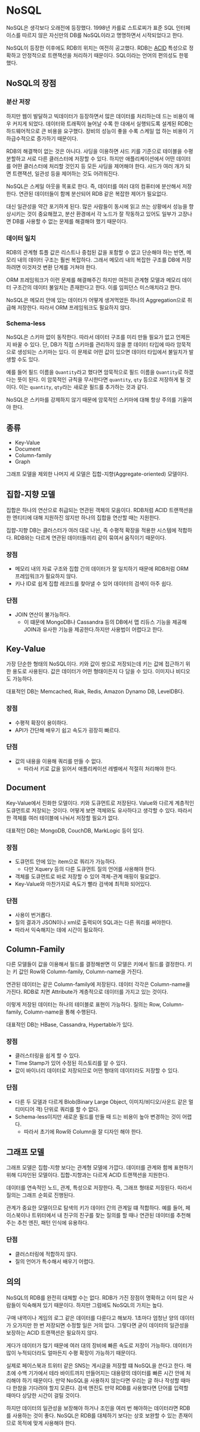 # NoSQL

NoSQL은 생각보다 오래전에 등장했다. 1998년 카를로 스트로찌가 표준 SQL 인터페이스를 따르지 않은 자신만의 DB를 NoSQL이라고 명명하면서 시작되었다고 한다.

NoSQL이 등장한 이후에도 RDB의 위치는 여전히 공고했다. RDB는 [ACID](https://ko.wikipedia.org/wiki/ACID) 특성으로 정확하고 안정적으로 트랜잭션을 처리하기 때문이다. SQL이라는 언어의 편의성도 한몫 했다.

## NoSQL의 장점

### 분산 저장

하지만 웹이 발달하고 빅데이터가 등장하면서 많은 데이터를 처리하는데 드는 비용이 매우 커지게 되었다. 데이터와 트래픽이 늘어날 수록 한 대에서 실행되도록 설계된 RDB는 하드웨어적으로 큰 비용을 요구했다. 장비의 성능이 좋을 수록 스케일 업 하는 비용이 기하급수적으로 증가하기 때문이다.

RDB의 해결책이 없는 것은 아니다. 샤딩을 이용하면 샤드 키를 기준으로 테이블을 수평 분할하고 서로 다른 클러스터에 저장할 수 있다. 하지만 애플리케이션에서 어떤 데이터를 어떤 클러스터에 처리할 것인지 등 모든 샤딩을 제어해야 한다. 샤드가 여러 개가 되면 트랜잭션, 일관성 등을 제어하는 것도 어려워진다.

NoSQL은 스케일 아웃을 목표로 한다. 즉, 데이터를 여러 대의 컴퓨터에 분산해서 저장한다. 연관된 데이터들이 함께 분산되어 RDB 같은 복잡한 제어가 필요없다.

대신 일관성을 약간 포기하게 된다. 많은 사람들이 동시에 읽고 쓰는 상황에서 성능을 향상시키는 것이 중요해졌고, 분산 환경에서 각 노드가 잘 작동하고 있어도 일부가 고장나면 DB를 사용할 수 없는 문제를 해결해야 했기 때문이다.

### 데이터 일치

RDB의 관계형 튜플 값은 리스트나 중첩된 값을 포함할 수 없고 단순해야 하는 반면, 메모리 내의 데이터 구조는 훨씬 복잡하다. 그래서 메모리 내의 복잡한 구조를 DB에 저장하려면 이것저것 변환 단계를 거쳐야 한다.

ORM 프레임워크가 이런 문제를 해결해주긴 하지만 여전히 관계형 모델과 메모리 데이터 구조간의 데이터 불일치는 존재한다고 한다. 이를 임피던스 미스매치라고 한다.

NoSQL은 메모리 안에 있는 데이터가 어떻게 생겨먹었든 하나의 Aggregation으로 취급해 저장한다. 따라서 ORM 프레임워크도 필요하지 않다.

### Schema-less

NoSQL은 스키마 없이 동작한다. 따라서 데이터 구조를 미리 만들 필요가 없고 언제든지 바꿀 수 있다. 단, DB가 직접 스키마를 관리하지 않을 뿐 데이터 타입에 따라 암묵적으로 생성되는 스키마는 있다. 이 문제로 어떤 값이 있으면 데이터 타입에서 불일치가 발생할 수도 있다.

예를 들어 필드 이름을 `Quantity`라고 했다면 암묵적으로 필드 이름을 `Quantity`로 하겠다는 뜻이 된다. 이 암묵적인 규칙을 무시한다면 `quantity`, `qty` 등으로 저장하게 될 것이다. 이는 `quantity`, `qty`라는 새로운 필드를 추가하는 것과 같다.

NoSQL은 스키마를 강제하지 않기 때문에 암묵적인 스키마에 대해 항상 주의를 기울여야 한다.

## 종류

* Key-Value
* Document
* Column-family
* Graph

그래프 모델을 제외한 나머지 세 모델은 집합-지향\(Aggregate-oriented\) 모델이다.

## 집합-지향 모델

집합은 하나의 연산으로 취급되는 연관된 객체의 모음이다. RDB처럼 ACID 트랜잭션을 한 엔티티에 대해 지원하진 않지만 하나의 집합을 연산할 때는 지원한다.

집햡-지향 DB는 클러스터가 여러 대로 나뉜, 즉 수평적 확장을 적용한 시스템에 적합하다. RDB와는 다르게 연관된 데이터들끼리 같이 묶여서 움직이기 때문이다.

### 장점

* 메모리 내의 자료 구조와 집합 간의 데이터가 잘 일치하기 때문에 RDB처럼 ORM 프레임워크가 필요하지 않다.
* 키나 ID로 쉽게 집합 레코드를 찾아낼 수 있어 데이터의 검색이 아주 쉽다.

### 단점

* JOIN 연산이 불가능하다.
  * 이 떄문에 MongoDB나 Cassandra 등의 DB에서 맵 리듀스 기능을 제공해 JOIN과 유사한 기능을 제공한다.하지만 사용법이 어렵다고 한다.

## Key-Value

가장 단순한 형태의 NoSQL이다. 키와 값이 쌍으로 저장되는데 키는 값에 접근하기 위한 용도로 사용된다. 값은 데이터가 어떤 형태이든지 다 담을 수 있다. 이미지나 비디오도 가능하다.

대표적인 DB는 Memcached, Riak, Redis, Amazon Dynamo DB, LevelDB다.

### 장점

* 수평적 확장이 용이하다.
* API가 간단해 배우기 쉽고 속도가 굉장히 빠르다.

### 단점

* 값의 내용을 이용해 쿼리를 만들 수 없다.
  * 따라서 키로 값을 읽어서 애플리케이션 레벨에서 적절히 처리해야 한다.

## Document

Key-Value에서 진화한 모델이다. 키와 도큐먼트로 저장된다. Value와 다르게 계층적인 도큐먼트로 저장되는 것이다. 어떻게 보면 객체와도 유사하다고 생각할 수 있다. 따라서 한 객체를 여러 테이블에 나눠서 저장할 필요가 없다.

대표적인 DB는 MongoDB, CouchDB, MarkLogic 등이 있다.

### 장점

* 도큐먼트 안에 있는 item으로 쿼리가 가능하다.
  * 다만 Xquery 등의 다른 도큐먼트 질의 언어를 사용해야 한다.
* 객체를 도큐먼트로 바로 저장할 수 있어 객체-관계 매핑이 필요없다.
* Key-Value와 마찬가지로 속도가 빨라 검색에 최적화 되어있다.

### 단점

* 사용이 번거롭다.
* 질의 결과가 JSON이나 xml로 출력되어 SQL과는 다른 쿼리를 써야한다.
* 따라서 익숙해지는 데에 시간이 필요하다.

## Column-Family

다른 모델들이 값을 이용해서 필드를 결정해싿면 이 모델은 키에서 필드를 결정한다. 키는 키 값인 Row와 Column-family, Column-name을 가진다.

연관된 데이터는 같은 Column-family에 저장된다. 데이터 각각은 Column-name을 가진다. RDB로 치면 Attribute가 계층적으로 데이터를 가지고 있는 것이다.

이렇게 저장된 데이터는 하나의 테이블로 표현이 가능하다. 질의는 Row, Column-family, Column-name을 통해 수행된다.

대표적인 DB는 HBase, Cassandra, Hypertable가 있다.

### 장점

* 클러스터링을 쉽게 할 수 있다.
* Time Stamp가 있어 수정된 히스토리를 알 수 있다.
* 값이 바이너리 데이터로 저장되므로 어떤 형태의 데이터라도 저장할 수 있다.

### 단점

* 다른 두 모델과 다르게 Blob\(Binary Large Object, 이미지/비디오/사운드 같은 멀티미디어 객\) 단위로 쿼리를 할 수 없다.
* Schema-less이지만 새로운 필드를 만들 때 드는 비용이 높아 변경하는 것이 어렵다.
  * 따라서 초기에 Row와 Column을 잘 디자인 해야 한다.

## 그래프 모델

그래프 모델은 집합-지향 보다는 관계형 모델에 가깝다. 데이터를 관계와 함께 표현하기 위해 디자인된 모델이다. 집합-지향과는 다르게 ACID 트랜잭션을 지원한다.

데이터를 연속적인 노드, 관계, 특성으로 저장한다. 즉, 그래프 형태로 저장된다. 따라서 질의는 그래프 순회로 진행된다.

관계가 중요한 모델이므로 탐색의 키가 데이터 간의 관계일 떄 적합하다. 예를 들어, 페이스북이나 트위터에서 내 친구의 친구를 찾는 질의를 할 때나 연관된 데이터를 추천해주는 추천 엔진, 패턴 인식에 유용하다.

### 단점

* 클러스터링에 적합하지 않다.
* 질의 언어가 특수해서 배우기 어렵다.

## 의의

NoSQL의 RDB를 완전히 대체할 수는 없다. RDB가 가진 장점이 명확하고 이미 많은 사람들이 익숙해져 있기 때문이다. 하지만 그럼에도 NoSQL의 가치는 높다.

구매 내역이나 게임의 로그 같은 데이터를 다룬다고 해보자. 1초마다 엄청난 양의 데이터가 오가지만 한 번 저장되면 수정할 일은 거의 없다. 그렇다면 굳이 데이터의 일관성을 보장하는 ACID 트랜잭션은 필요하지 않다.

게다가 데이터가 많기 때문에 여러 대의 장비에 빠른 속도로 저장이 가능하다. 데이터가 많이 누적되더라도 얼마든지 수평 확장이 가능하기 때문이다.

실제로 페이스북과 트위터 같은 SNS는 게시글을 저장할 떄 NoSQL을 쓴다고 한다. 매 초에 수백 기가에서 테라 바이트까지 만들어지는 대용량의 데이터를 빠른 시간 안에 처리해야 하기 때문이다. 만약 NoSQL을 사용하지 않는다면 우리는 글 하나 작성할 때마다 한참을 기다려야 할지 모른다. 검색 엔진도 만약 RDB를 사용했다면 단어를 입력할 때마다 상당한 시간이 걸릴 것이다.

하지만 데이터의 일관성을 보장해야 하거나 조인을 여러 번 해야하는 데이터라면 RDB를 사용하는 것이 좋다. NoSQL은 RDB를 대체하기 보다는 상호 보완할 수 있는 존재이므로 목적에 맞게 사용해야 한다.

